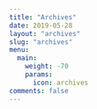 ```yaml
---
title: "Archives"
date: 2019-05-28
layout: "archives"
slug: "archives"
menu:
  main:
    weight: -70
    params:
      icon: archives
comments: false
---
```

